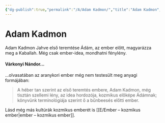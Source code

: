 ```yaml
---
{"dg-publish":true,"permalink":"/A/Adam Kadmon/","title":"Adam Kadmon","tags":["dg_uploaded"],"created":"2023-11-06T01:53","updated":"2023-11-08T03:26"}
---
```



# Adam Kadmon

Adam Kadmon Jahve első teremtése Ádám, az ember előtt, magyarázza meg a Kaballah. Még csak ember-idea, mondhatni fénylény.  

#### Várkonyi Nándor...

...olvasatában az aranykori ember még nem testesült meg anyagi formájában:  
> A héber tan szerint az első teremtés embere, Adam Kadmon, még tisztán szellemi lény, az idea hordozója, kozmikus előképe Ádámnak; könyvünk terminológiája szerint ő a bűnbeesés előtti ember.  

Lásd még más kultúrák kozmikus emberét is [[E/Ember – kozmikus ember\|ember – kozmikus ember]].  